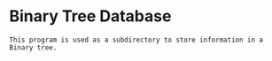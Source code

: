 # Binary Tree Database
    This program is used as a subdirectory to store information in a Binary tree.